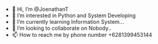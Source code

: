 - 👋 Hi, I’m @JoenathanT
- 👀 I’m interested in Python and System Developing
- 🌱 I’m currently learning Information System...
- 💞️ I’m looking to collaborate on Nobody..
- 📫 How to reach me by phone number +6281399453144

<!---
JoenathanT/JoenathanT is a ✨ special ✨ repository because its `README.md` (this file) appears on your GitHub profile.
You can click the Preview link to take a look at your changes.
--->
